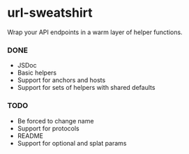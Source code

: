 # url-sweatshirt

Wrap your API endpoints in a warm layer of helper functions.

### DONE

* JSDoc
* Basic helpers
* Support for anchors and hosts
* Support for sets of helpers with shared defaults

### TODO

* Be forced to change name
* Support for protocols
* README
* Support for optional and splat params
